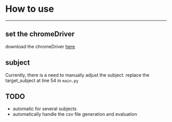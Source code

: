 # How to use 
---
## set the chromeDriver
download the chromeDriver [here](https://googlechromelabs.github.io/chrome-for-testing/)

## subject
Currently, there is a need to manually adjust the subject.
replace the target_subject at line 54 in `main.py`

## TODO
- automatic for several subjects
- automatically handle the csv file generation and evaluation